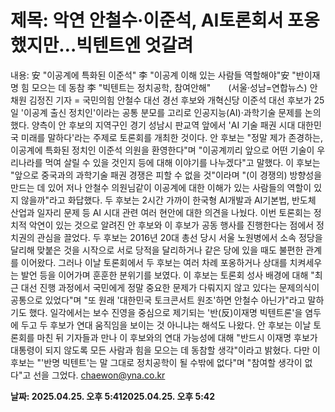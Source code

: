 # **제목: 악연 안철수·이준석, AI토론회서 포옹했지만…빅텐트엔 엇갈려**

  내용: 安 "이공계에 특화된 이준석" 李 "이공계 이해 있는 사람들 역할해야"安 "반이재명 힘 모으는 데 동참 李 "빅텐트는 정치공학, 참여안해"　　(서울·성남=연합뉴스) 안채원 김정진 기자 = 국민의힘 안철수 대선 경선 후보와 개혁신당 이준석 대선 후보가 25일 '이공계 출신 정치인'이라는 공통 분모를 고리로 인공지능(AI)·과학기술 문제를 논의했다.    양측이 안 후보의 지역구인 경기 성남시 판교역 앞에서 'AI 기술 패권 시대 대한민국 미래를 말하다'라는 주제로 토론회를 개최한 것이다.    안 후보는 "정말 제가 존경하는, 이공계에 특화된 정치인 이준석 의원을 환영한다"며 "이공계끼리 앞으로 어떤 기술이 우리나라를 먹여 살릴 수 있을 것인지 등에 대해 이야기를 나누겠다"고 말했다.    이 후보는 "앞으로 중국과의 과학기술 패권 경쟁은 피할 수 없을 것"이라며 "(이 경쟁의) 방향성을 만드는 데 있어 저나 안철수 의원님같이 이공계에 대한 이해가 있는 사람들의 역할이 있지 않을까"라고 화답했다.     두 후보는 2시간 가까이 한국형 AI개발과 AI기본법, 반도체 산업과 일자리 문제 등 AI 시대 관련 여러 현안에 대한 의견을 나눴다.    이번 토론회는 정치적 악연이 있는 것으로 알려진 안 후보와 이 후보가 공동 행사를 진행한다는 점에서 정치권의 관심을 끌었다.    두 후보는 2016년 20대 총선 당시 서울 노원병에서 소속 정당을 달리해 맞붙은 것을 시작으로 서로 당적을 달리하거나 같은 당에 있을 때도 불편한 관계를 이어왔다.    그러나 이날 토론회에서 두 후보는 여러 차례 포옹하거나 상대를 치켜세우는 발언 등을 이어가며 훈훈한 분위기를 보였다.    이 후보는 토론회 성사 배경에 대해 "최근 대선 진행 과정에서 국민에게 정말 중요한 문제가 다뤄지지 않고 있다는 문제의식이 공통으로 있었다"며 "또 원래 '대한민국 토크콘서트 원조'하면 안철수 아닌가"라고 말하기도 했다.    일각에서는 보수 진영을 중심으로 제기되는 '반(反)이재명 빅텐트론'을 염두에 두고 두 후보가 연대 움직임을 보이는 것 아니냐는 해석도 나왔다.    안 후보는 이날 토론회를 마친 뒤 기자들과 만나 이 후보와의 연대 가능성에 대해 "반드시 이재명 후보가 대통령이 되지 않도록 모든 사람과 힘을 모으는 데 동참할 생각"이라고 밝혔다.    다만 이 후보는 "'반명 빅텐트'는 말 그대로 정치공학이 될 수밖에 없다"며 "참여할 생각이 없다"고 선을 그었다.    chaewon@yna.co.kr

  **날짜: 2025.04.25. 오후 5:412025.04.25. 오후 5:42**